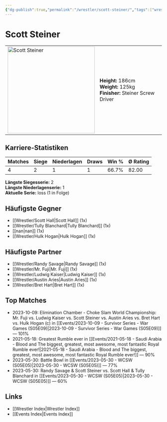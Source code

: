 ```yaml
---
{"dg-publish":true,"permalink":"/wrestler/scott-steiner/","tags":["wrestler"],"noteIcon":"","created":"2025-08-11T09:33:20.973+02:00"}
---
```



# Scott Steiner

<table>
<tr>
<td><img src="Scott Steiner.png" width="280" alt="Scott Steiner"></td>
<td>
<b>Height:</b> 186cm<br>
<b>Weight:</b> 125kg<br>
<b>Finisher:</b> Steiner Screw Driver<br>
</td>
</tr>
</table>

## Karriere-Statistiken

| Matches | Siege | Niederlagen | Draws | Win % | Ø Rating |
|---------|-------|-------------|-------|-------|-----------|
| 4 | 2 | 1 | 1 | 66.7% | 82.00 |

**Längste Siegesserie:** 2<br>**Längste Niederlagenserie:** 1<br>**Aktuelle Serie:** loss (1 in Folge)


## Häufigste Gegner
- [[Wrestler/Scott Hall\|Scott Hall]] (1x)
- [[Wrestler/Tully Blanchard\|Tully Blanchard]] (1x)
- [[nan\|nan]] (1x)
- [[Wrestler/Hulk Hogan\|Hulk Hogan]] (1x)

## Häufigste Partner
- [[Wrestler/Randy Savage\|Randy Savage]] (1x)
- [[Wrestler/Mr. Fuji\|Mr. Fuji]] (1x)
- [[Wrestler/Ludwig Kaiser\|Ludwig Kaiser]] (1x)
- [[Wrestler/Austin Aries\|Austin Aries]] (1x)
- [[Wrestler/Bret Hart\|Bret Hart]] (1x)

## Top Matches
- 2023-10-09: Elimination Chamber - Choke Slam World Championship: Mr. Fuji vs. Ludwig Kaiser vs. Scott Steiner vs. Austin Aries vs. Bret Hart vs. Hulk Hogan (c) in [[Events/2023-10-09 - Survivor Series - War Games (S05E09)\|2023-10-09 - Survivor Series - War Games (S05E09)]] — 101%
- 2021-05-18: Greatest Rumble ever in [[Events/2021-05-18 - Saudi Arabia - Blood and The biggest, greatest, most awesome, most fantastic Royal Rumble ever!\|2021-05-18 - Saudi Arabia - Blood and The biggest, greatest, most awesome, most fantastic Royal Rumble ever!]] — 90%
- 2023-05-30: Battle Bowl in [[Events/2023-05-30 - WCSW (S05E05)\|2023-05-30 - WCSW (S05E05)]] — 77%
- 2023-05-30: Randy Savage & Scott Steiner vs. Scott Hall & Tully Blanchard in [[Events/2023-05-30 - WCSW (S05E05)\|2023-05-30 - WCSW (S05E05)]] — 60%

## Links
- [[Wrestler Index\|Wrestler Index]]
- [[Events Index\|Events Index]]
